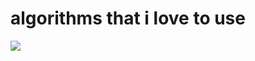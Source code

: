 # algorithms that i love to use
![](https://github.com/thisishusseinali/algorithms/blob/main/src/images/map.jfif)
